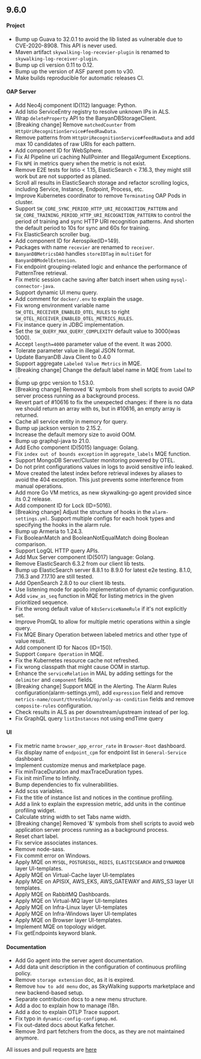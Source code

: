 ## 9.6.0

#### Project

* Bump up Guava to 32.0.1 to avoid the lib listed as vulnerable due to CVE-2020-8908. This API is never used.
* Maven artifact `skywalking-log-recevier-plugin` is renamed to `skywalking-log-receiver-plugin`.
* Bump up cli version 0.11 to 0.12.
* Bump up the version of ASF parent pom to v30.
* Make builds reproducible for automatic releases CI.

#### OAP Server

* Add Neo4j component ID(112) language: Python.
* Add Istio ServiceEntry registry to resolve unknown IPs in ALS.
* Wrap `deleteProperty` API to the BanyanDBStorageClient.
* [Breaking change] Remove `matchedCounter` from `HttpUriRecognitionService#feedRawData`.
* Remove patterns from `HttpUriRecognitionService#feedRawData` and add max 10 candidates of raw URIs for each pattern.
* Add component ID for WebSphere.
* Fix AI Pipeline uri caching NullPointer and IllegalArgument Exceptions.
* Fix `NPE` in metrics query when the metric is not exist.
* Remove E2E tests for Istio < 1.15, ElasticSearch < 7.16.3, they might still work but are not supported as planed.
* Scroll all results in ElasticSearch storage and refactor scrolling logics, including Service, Instance, Endpoint,
  Process, etc.
* Improve Kubernetes coordinator to remove `Terminating` OAP Pods in cluster.
* Support `SW_CORE_SYNC_PERIOD_HTTP_URI_RECOGNITION_PATTERN` and `SW_CORE_TRAINING_PERIOD_HTTP_URI_RECOGNITION_PATTERN`
  to control the period of training and sync HTTP URI recognition patterns. And shorten the default period to 10s for
  sync and 60s for training.
* Fix ElasticSearch scroller bug.
* Add component ID for Aerospike(ID=149).
* Packages with name `recevier` are renamed to `receiver`.
* `BanyanDBMetricsDAO` handles `storeIDTag` in `multiGet` for `BanyanDBModelExtension`.
* Fix endpoint grouping-related logic and enhance the performance of PatternTree retrieval.
* Fix metric session cache saving after batch insert when using `mysql-connector-java`.
* Support dynamic UI menu query.
* Add comment for `docker/.env` to explain the usage.
* Fix wrong environment variable name `SW_OTEL_RECEIVER_ENABLED_OTEL_RULES` to right `SW_OTEL_RECEIVER_ENABLED_OTEL_METRICS_RULES`.
* Fix instance query in JDBC implementation.
* Set the `SW_QUERY_MAX_QUERY_COMPLEXITY` default value to 3000(was 1000).
* Accept `length=4000` parameter value of the event. It was 2000.
* Tolerate parameter value in illegal JSON format.
* Update BanyanDB Java Client to 0.4.0
* Support aggregate `Labeled Value Metrics` in MQE.
* [Breaking change] Change the default label name in MQE from `labe`l to `_`.
* Bump up grpc version to 1.53.0.
* [Breaking change] Removed '&' symbols from shell scripts to avoid OAP server process running as a background process.
* Revert part of #10616 to fix the unexpected changes: if there is no data we should return an array with `0`s,
  but in #10616, an empty array is returned.
* Cache all service entity in memory for query.
* Bump up jackson version to 2.15.2.
* Increase the default memory size to avoid OOM.
* Bump up graphql-java to 21.0.
* Add Echo component ID(5015) language: Golang.
* Fix `index out of bounds exception` in `aggregate_labels` MQE function.
* Support MongoDB Server/Cluster monitoring powered by OTEL.
* Do not print configurations values in logs to avoid sensitive info leaked.
* Move created the latest index before retrieval indexes by aliases to avoid the 404 exception. This just prevents some interference from manual operations.
* Add more Go VM metrics, as new skywalking-go agent provided since its 0.2 release.
* Add component ID for Lock (ID=5016).
* [Breaking change] Adjust the structure of hooks in the `alarm-settings.yml`. Support multiple configs for each hook types and specifying the hooks in the alarm rule.
* Bump up Armeria to 1.24.3.
* Fix BooleanMatch and BooleanNotEqualMatch doing Boolean comparison.
* Support LogQL HTTP query APIs.
* Add Mux Server component ID(5017) language: Golang.
* Remove ElasticSearch 6.3.2 from our client lib tests.
* Bump up ElasticSearch server 8.8.1 to 8.9.0 for latest e2e testing. 8.1.0, 7.16.3 and 7.17.10 are still tested.
* Add OpenSearch 2.8.0 to our client lib tests.
* Use listening mode for apollo implementation of dynamic configuration.
* Add `view_as_seq` function in MQE for listing metrics in the given prioritized sequence.
* Fix the wrong default value of `k8sServiceNameRule` if it's not explicitly set.
* Improve PromQL to allow for multiple metric operations within a single query.
* Fix MQE Binary Operation between labeled metrics and other type of value result.
* Add component ID for Nacos (ID=150).
* Support `Compare Operation` in MQE.
* Fix the Kubernetes resource cache not refreshed.
* Fix wrong classpath that might cause OOM in startup.
* Enhance the `serviceRelation` in MAL by adding settings for the `delimiter` and `component` fields. 
* [Breaking change] Support MQE in the Alerting. The Alarm Rules configuration(alarm-settings.yml), 
  add `expression` field and remove `metrics-name/count/threshold/op/only-as-condition` fields and remove `composite-rules` configuration.
* Check results in ALS as per downstream/upstream instead of per log.
* Fix GraphQL query `listInstances` not using endTime query

#### UI

* Fix metric name `browser_app_error_rate` in `Browser-Root` dashboard.
* Fix display name of `endpoint_cpm` for endpoint list in `General-Service` dashboard.
* Implement customize menus and marketplace page.
* Fix minTraceDuration and maxTraceDuration types.
* Fix init minTime to Infinity.
* Bump dependencies to fix vulnerabilities.
* Add scss variables.
* Fix the title of instance list and notices in the continue profiling.
* Add a link to explain the expression metric, add units in the continue profiling widget.
* Calculate string width to set Tabs name width.
* [Breaking change] Removed '&' symbols from shell scripts to avoid web application server process running as a background process.
* Reset chart label.
* Fix service associates instances.
* Remove node-sass.
* Fix commit error on Windows.
* Apply MQE on `MYSQL`, `POSTGRESQL`, `REDIS`, `ELASTICSEARCH` and `DYNAMODB` layer UI-templates.
* Apply MQE on Virtual-Cache layer UI-templates
* Apply MQE on APISIX, AWS_EKS, AWS_GATEWAY and AWS_S3 layer UI templates.
* Apply MQE on RabbitMQ Dashboards.
* Apply MQE on Virtual-MQ layer UI-templates
* Apply MQE on Infra-Linux layer UI-templates
* Apply MQE on Infra-Windows layer UI-templates
* Apply MQE on Browser layer UI-templates.
* Implement MQE on topology widget.
* Fix getEndpoints keyword blank.

#### Documentation

* Add Go agent into the server agent documentation.
* Add data unit description in the configuration of continuous profiling policy.
* Remove `storage extension` doc, as it is expired.
* Remove `how to add menu` doc, as SkyWalking supports marketplace and new backend-based setup.
* Separate contribution docs to a new menu structure.
* Add a doc to explain how to manage i18n.
* Add a doc to explain OTLP Trace support.
* Fix typo in `dynamic-config-configmap.md`.
* Fix out-dated docs about Kafka fetcher.
* Remove 3rd part fetchers from the docs, as they are not maintained anymore.

All issues and pull requests are [here](https://github.com/apache/skywalking/milestone/181?closed=1)
